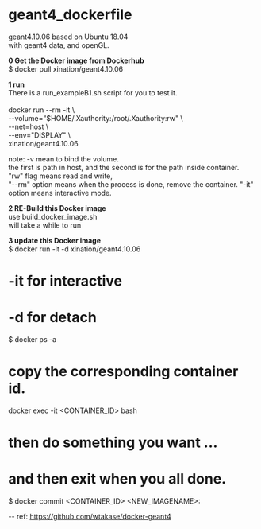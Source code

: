 # geant4_dockerfile
geant4.10.06 based on Ubuntu 18.04 <br>
with geant4 data, and openGL.

**0 Get the Docker image from Dockerhub** <br>
$ docker pull xination/geant4.10.06

**1 run** <br>
There is a run_exampleB1.sh script for you to test it.  <br>
<br>
docker run --rm -it \\<br>
--volume="$HOME/.Xauthority:/root/.Xauthority:rw" \ <br>
--net=host \ <br>
--env="DISPLAY" \ <br>
xination/geant4.10.06

note: -v mean to bind the volume. <br>
the first is path in host, and the second is for the path inside container. <br>
"rw" flag means read and write, <br>
"--rm" option means when the process is done, remove the container.
"-it" option means interactive mode. <br>


**2 RE-Build this Docker image** <br>
use build_docker_image.sh <br>
will take a while to run <br>

**3 update this Docker image** <br>
$ docker run -it -d xination/geant4.10.06
  # -it for interactive 
  # -d  for detach 

$ docker ps -a 
 # copy the corresponding container id.

 docker exec -it <CONTAINER_ID> bash 
 # then do something you want ... 
 # and then exit when you all done. 

$ docker commit <CONTAINER_ID> <NEW_IMAGENAME>:<tag>



--
ref: https://github.com/wtakase/docker-geant4
